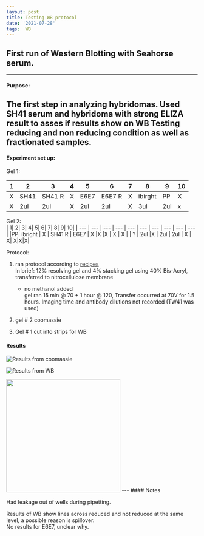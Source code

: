 ```yaml
---
layout: post
title: Testing WB protocol
date: '2021-07-28'
tags:  WB
---
```

## First run of Western Blotting with Seahorse serum.
---
#### Purpose:
The first step in analyzing hybridomas. Used SH41 serum and hybridoma with strong ELIZA result to asses if results show on WB
Testing reducing and non reducing condition as well as fractionated samples.
---
#### Experiment set up:


Gel 1:  

| 1| 2| 3| 4| 5| 6| 7| 8| 9| 10|
| --- | --- | --- | --- | --- | --- | --- | --- | --- | --- |
| X | SH41 | SH41 R | X | E6E7 | E6E7 R |X |ibirght| PP | X |
| X | 2ul | 2ul| X | 2ul | 2ul|X | 3ul | 2ul| x|


Gel 2:  
| 1| 2| 3| 4| 5| 6| 7| 8| 9| 10|
| --- | --- | --- | --- | --- | --- | --- | --- | --- | --- |
|PP| ibright | X | SH41 R | E6E7 | X |X |X | X | X |
| ? | 2ul |X | 2ul | 2ul | X | X| X|X|X|

Protocol:
1. ran protocol according to [recipes](https://devnelson2.github.io/Dev_Nelson_Notebook/recipes/)  
In brief: 12% resolving gel and 4% stacking gel using 40% Bis-Acryl, transferred to nitrocellulose membrane
    * no methanol added  
gel ran 15 min @ 70 + 1 hour @ 120, Transfer occurred at 70V for 1.5 hours. Imaging time and antibody dilutions not recorded (TW41 was used)

2. gel # 2 coomassie
3. Gel # 1 cut into strips for WB

#### Results
![Results from coomassie](/images/072921-SHSerum&E6E7-Reducinggel-Labelled.tif)

![Results from WB](/images/073021WBresults.jpg)

<img src="073021WBresults.jpg" width="300" height="298">
---
#### Notes


Had leakage out of wells during pipetting.  

Results of WB show lines across reduced and not reduced at the same level, a possible reason is spillover.  
No results for E6E7, unclear why.
